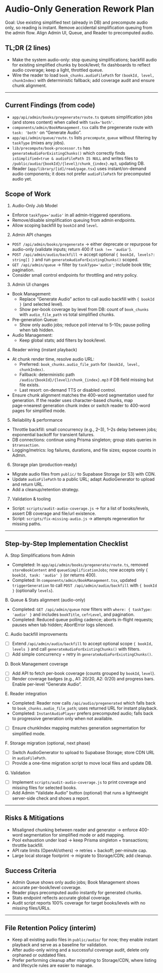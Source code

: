 # Audio-Only Generation Rework Plan

Goal: Use existing simplified text (already in DB) and precompute audio only, so reading is instant. Remove accidental simplification queuing from the admin flow. Align Admin UI, Queue, and Reader to precomputed audio.

## TL;DR (2 lines)
- Make the system audio-only: stop queuing simplifications; backfill audio for existing simplified chunks by book/level; fix dashboards to reflect audio coverage; keep a light, throttled queue.
- Wire the reader to load `book_chunks.audioFilePath` for `(bookId, level, chunkIndex)` with deterministic fallback; add coverage audit and ensure chunk alignment.

---

## Current Findings (from code)
- `app/api/admin/books/pregenerate/route.ts` queues simplification jobs (and stores content) when called with `task='both'`.
- `components/admin/BookManagement.tsx` calls the pregenerate route with `task: 'both'` on “Generate Audio”.
- `app/api/admin/queue/route.ts` lists `precompute_queue` without filtering by `taskType` (mixes any jobs).
- `lib/precompute/book-processor.ts` has `generateAudioForExistingChunks()` which correctly finds `isSimplified=true & audioFilePath IS NULL` and writes files to `/public/audio/{bookId}/{level}/chunk_{index}.mp3`, updating DB.
- Reader (`app/library/[id]/read/page.tsx`) uses instant/on-demand audio components; it does not prefer `audioFilePath` for precomputed audio yet.

## Scope of Work
1) Audio-Only Job Model
- Enforce `taskType='audio'` in all admin-triggered operations.
- Remove/disable simplification queuing from admin endpoints.
- Allow scoping backfill by `bookId` and `level`.

2) Admin API changes
- `POST /api/admin/books/pregenerate` → either deprecate or repurpose for audio-only (validate inputs; return 400 if `task !== 'audio'`).
- `POST /api/admin/audio/backfill` → accept optional `{ bookId, levels?: string[] }` and run `generateAudioForExistingChunks()` scoped.
- `GET /api/admin/queue` → filter by `taskType='audio'`; include book title; pagination.
- Consider small control endpoints for throttling and retry policy.

3) Admin UI changes
- Book Management: 
  - Replace “Generate Audio” action to call audio backfill with `{ bookId }` (and selected level).
  - Show per-book coverage by level from DB: count of `book_chunks` with `audio_file_path` vs total simplified chunks.
- Pre-generation Queue:
  - Show only audio jobs; reduce poll interval to 5–10s; pause polling when tab hidden.
- Audio Management:
  - Keep global stats; add filters by book/level.

4) Reader wiring (instant playback)
- At chunk render time, resolve audio URL:
  - Preferred: `book_chunks.audio_file_path` for `(bookId, level, chunkIndex)`.
  - Fallback: deterministic path `/audio/{bookId}/{level}/chunk_{index}.mp3` if DB field missing but file exists.
  - Last resort: on-demand TTS or disabled control.
- Ensure chunk alignment matches the 400-word segmentation used for generation. If the reader uses character-based chunks, map page→nearest generation chunk index or switch reader to 400-word pages for simplified mode.

5) Reliability & performance
- Throttle backfill: small concurrency (e.g., 2–3), 1–2s delay between jobs; exponential backoff for transient failures.
- DB connections: continue using Prisma singleton; group stats queries in `$transaction`.
- Logging/metrics: log failures, durations, and file sizes; expose counts in Admin.

6) Storage plan (production-ready)
- Migrate audio files from `public/` to Supabase Storage (or S3) with CDN.
- Update `audioFilePath` to a public URL; adapt AudioGenerator to upload and return URL.
- Add a cleanup/retention strategy.

7) Validation & tooling
- Script: `scripts/audit-audio-coverage.js` → for a list of books/levels, assert DB coverage and file/url existence.
- Script: `scripts/fix-missing-audio.js` → attempts regeneration for missing paths.

---

## Step-by-Step Implementation Checklist

A. Stop Simplifications from Admin
- Completed: In `app/api/admin/books/pregenerate/route.ts`, removed `storeBookContent` and `queueSimplificationJobs`; now accepts only `{ bookId, task: 'audio' }` (or returns 400).
- Completed: In `components/admin/BookManagement.tsx`, updated `triggerGeneration` to call `POST /api/admin/audio/backfill` with `{ bookId }` (optionally `levels`).

B. Queue & Stats alignment (audio-only)
- Completed: `GET /api/admin/queue` now filters with `where: { taskType: 'audio' }` and includes `bookTitle`, `cefrLevel`, and pagination.
- Completed: Reduced queue polling cadence; aborts in-flight requests; pauses when tab hidden; AbortError logs silenced.

C. Audio backfill improvements
- [ ] Extend `/api/admin/audio/backfill` to accept optional scope `{ bookId, levels }` and call `generateAudioForExistingChunks()` with filters.
- [ ] Add simple concurrency + retry in `generateAudioForExistingChunks()`.

D. Book Management coverage
- [ ] Add API to fetch per-book coverage (counts grouped by `bookId`, `level`).
- [ ] Render coverage badges (e.g., A1: 20/20, A2: 0/20) and progress bars. Enable per-level “Generate Audio”.

E. Reader integration
- Completed: Reader now calls `/api/audio/pregenerated` which falls back to `book_chunks.audio_file_path`; uses returned URL for instant playback.
- Completed: `InstantAudioPlayer` prefers precomputed audio; falls back to progressive generation only when not available.
- [ ] Ensure chunkIndex mapping matches generation segmentation for simplified mode.

F. Storage migration (optional, next phase)
- [ ] Switch AudioGenerator to upload to Supabase Storage; store CDN URL in `audioFilePath`.
- [ ] Provide a one-time migration script to move local files and update DB.

G. Validation
- [ ] Implement `scripts/audit-audio-coverage.js` to print coverage and missing files for selected books.
- [ ] Add Admin “Validate Audio” button (optional) that runs a lightweight server-side check and shows a report.

---

## Risks & Mitigations
- Misaligned chunking between reader and generator → enforce 400-word segmentation for simplified mode or add mapping.
- Pool exhaustion under load → keep Prisma singleton + transactions; throttle backfill.
- API rate limits (OpenAI/others) → retries + backoff; per-minute cap.
- Large local storage footprint → migrate to Storage/CDN; add cleanup.

## Success Criteria
- Admin Queue shows only audio jobs; Book Management shows accurate per-book/level coverage.
- Reader plays precomputed audio instantly for generated chunks.
- Stats endpoint reflects accurate global coverage.
- Audit script reports 100% coverage for target books/levels with no missing files/URLs.

---

## File Retention Policy (interim)
- Keep all existing audio files in `public/audio/` for now; they enable instant playback and serve as a baseline for validation.
- After audio-only wiring and a successful coverage audit, delete only orphaned or outdated files.
- Prefer performing cleanup after migrating to Storage/CDN, where listing and lifecycle rules are easier to manage.
